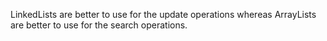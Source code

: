 LinkedLists are better to use for the update operations whereas
ArrayLists are better to use for the search operations.